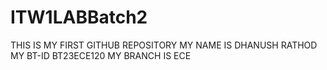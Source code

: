 # ITW1LABBatch2
THIS IS MY FIRST GITHUB REPOSITORY
MY NAME IS DHANUSH RATHOD
MY BT-ID BT23ECE120
MY BRANCH IS ECE
